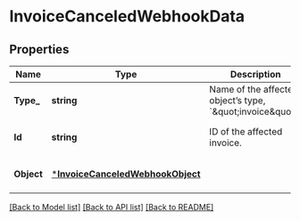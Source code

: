 # InvoiceCanceledWebhookData

## Properties

 Name       | Type                                                                 | Description                                                            | Notes                        
------------|----------------------------------------------------------------------|------------------------------------------------------------------------|------------------------------
 **Type_**  | **string**                                                           | Name of the affected object’s type, &#x60;\&quot;invoice\&quot;&#x60;. | [optional] [default to null] 
 **Id**     | **string**                                                           | ID of the affected invoice.                                            | [optional] [default to null] 
 **Object** | [***InvoiceCanceledWebhookObject**](InvoiceCanceledWebhookObject.md) |                                                                        | [optional] [default to null] 

[[Back to Model list]](../README.md#documentation-for-models) [[Back to API list]](../README.md#documentation-for-api-endpoints) [[Back to README]](../README.md)

